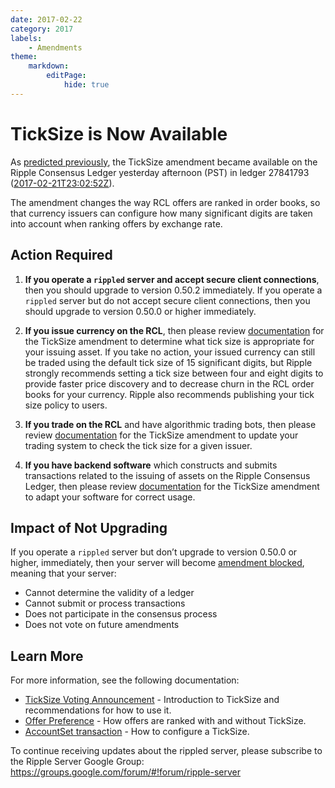 ```yaml
---
date: 2017-02-22
category: 2017
labels:
    - Amendments
theme:
    markdown:
        editPage:
            hide: true
---
```

# TickSize is Now Available

As [predicted previously](https://developers.ripple.com/blog/2017/ticksize-3days.html), the TickSize amendment became available on the Ripple Consensus Ledger yesterday afternoon (PST) in ledger 27841793 ([2017-02-21T23:02:52Z](https://xrpcharts.ripple.com/#/transactions/A12430E470BE5C846759EAE3C442FF03374D5D73ECE5815CF4906894B769565E)).

The amendment changes the way RCL offers are ranked in order books, so that currency issuers can configure how many significant digits are taken into account when ranking offers by exchange rate.


## Action Required

1. **If you operate a `rippled` server and accept secure client connections**, then you should upgrade to version 0.50.2 immediately. If you operate a `rippled` server but do not accept secure client connections, then you should upgrade to version 0.50.0 or higher immediately.

2. **If you issue currency on the RCL**, then please review [documentation](https://ripple.com/build/transactions/#offer-preference) for the TickSize amendment to determine what tick size is appropriate for your issuing asset. If you take no action, your issued currency can still be traded using the default tick size of 15 significant digits, but Ripple strongly recommends setting a tick size between four and eight digits to provide faster price discovery and to decrease churn in the RCL order books for your currency. Ripple also recommends publishing your tick size policy to users.

3. **If you trade on the RCL** and have algorithmic trading bots, then please review [documentation](https://ripple.com/build/transactions/#offer-preference) for the TickSize amendment to update your trading system to check the tick size for a given issuer.

4. **If you have backend software** which constructs and submits transactions related to the issuing of assets on the Ripple Consensus Ledger, then please review [documentation](https://ripple.com/build/transactions/#offer-preference) for the TickSize amendment to adapt your software for correct usage.


## Impact of Not Upgrading

If you operate a `rippled` server but don’t upgrade to version 0.50.0 or higher, immediately, then your server will become [amendment blocked](https://ripple.com/build/amendments/#amendment-blocked), meaning that your server:

* Cannot determine the validity of a ledger
* Cannot submit or process transactions
* Does not participate in the consensus process
* Does not vote on future amendments


## Learn More

For more information, see the following documentation:

- [TickSize Voting Announcement](https://developers.ripple.com/blog/2017/ticksize-voting.html) - Introduction to TickSize and recommendations for how to use it.
- [Offer Preference](https://ripple.com/build/transactions/#offer-preference) - How offers are ranked with and without TickSize.
- [AccountSet transaction](https://ripple.com/build/transactions/#accountset) - How to configure a TickSize.

To continue receiving updates about the rippled server, please subscribe to the Ripple Server Google Group: <https://groups.google.com/forum/#!forum/ripple-server>
